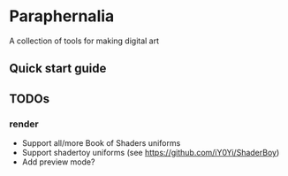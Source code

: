 # Paraphernalia

A collection of tools for making digital art

## Quick start guide

## TODOs

### render

- Support all/more Book of Shaders uniforms
- Support shadertoy uniforms (see https://github.com/iY0Yi/ShaderBoy)
- Add preview mode? 
